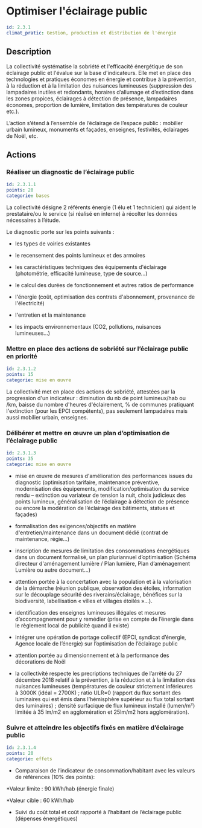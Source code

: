 # Optimiser l'éclairage public
```yaml
id: 2.3.1
climat_pratic: Gestion, production et distribution de l'énergie
```
## Description
La collectivité systématise la sobriété et l'efficacité énergétique de son éclairage public et l'évalue sur la base d'indicateurs. Elle met en place des technologies et pratiques économes en énergie et contribue à la prévention, à la réduction et à la limitation des nuisances lumineuses (suppression des lampadaires inutiles et redondants, horaires d’allumage et d’extinction dans les zones propices, éclairages à détection de présence, lampadaires économes, proportion de lumière, limitation des températures de couleur etc.).

L’action s’étend à l’ensemble de l’éclairage de l’espace public : mobilier urbain lumineux, monuments et façades, enseignes, festivités, éclairages de Noël,  etc.



## Actions
### Réaliser un diagnostic de l’éclairage public
```yaml
id: 2.3.1.1
points: 20
categorie: bases
```
La collectivité désigne 2 référents énergie (1 élu et 1 technicien) qui aident le prestataire/ou le service (si réalisé en interne) à récolter les données nécessaires à l’étude.

Le diagnostic porte sur les points suivants : 

- les types de voiries existantes

- le recensement des points lumineux et des armoires

- les caractéristiques techniques des équipements d'éclairage (photométrie, efficacité lumineuse, type de source...)

- le calcul des durées de fonctionnement et autres ratios de performance 

- l'énergie (coût, optimisation des contrats d'abonnement, provenance de l'électricité)

- l'entretien et la maintenance

- les impacts environnementaux (CO2, pollutions, nuisances lumineuses...)






### Mettre en place des actions de sobriété sur l’éclairage public en priorité
```yaml
id: 2.3.1.2
points: 15
categorie: mise en œuvre
```
La collectivité met en place des actions de sobriété, attestées par la progression d'un indicateur : diminution du nb de point lumineux/hab ou /km, baisse du nombre d'heures d'éclairement, % de communes pratiquant l'extinction (pour les EPCI compétents), pas seulement lampadaires mais aussi mobilier urbain, enseignes. 




### Délibérer et mettre en œuvre un plan d’optimisation de l’éclairage public
```yaml
id: 2.3.1.3
points: 35
categorie: mise en œuvre
```
- mise en œuvre de mesures d'amélioration des performances issues du diagnostic (optimisation tarifaire, maintenance préventive, modernisation des équipements, modification/optimisation du service rendu – extinction ou variateur de tension la nuit, choix judicieux des points lumineux, généralisation de l’éclairage à détection de présence ou encore la modération de l’éclairage des bâtiments, statues et façades)

- formalisation des exigences/objectifs en matière d'entretien/maintenance dans un document dédié (contrat de maintenance, régie...)

- inscription de mesures de limitation des consommations énergétiques dans un document formalisé, un plan pluriannuel d’optimisation (Schéma directeur d'aménagement lumière / Plan lumière, Plan d’aménagement Lumière ou autre document...)

- attention portée à la concertation avec la population et à la valorisation de la démarche (réunion publique, observation des étoiles, information sur le découplage sécurité des riverains/éclairage, bénéfices sur la biodiversité, labellisation « villes et villages étoilés »...). 

- identification des enseignes lumineuses illégales et mesures d’accompagnement pour y remédier (prise en compte de l’énergie dans le règlement local de publicité quand il existe)

- intégrer une opération de portage collectif (EPCI, syndicat d’énergie, Agence locale de l’énergie) sur l’optimisation de l’éclairage public

- attention portée au dimensionnement et à la performance des décorations de Noël

-  la collectivité respecte les precriptions techniques de l’arrêté du 27 décembre 2018 relatif à la prévention, à la réduction et à la limitation des nuisances lumineuses (températures de couleur strictement inférieures à 3000K (idéal = 2700K) ; ratio ULR=0 (rapport du flux sortant des luminaires qui est émis dans l’hémisphère supérieur au flux total sortant des luminaires) ; densité surfacique de flux lumineux installé (lumen/m²) limitée à 35 lm/m2 en agglomération et 25lm/m2 hors agglomération).






### Suivre et atteindre les objectifs fixés en matière d’éclairage public
```yaml
id: 2.3.1.4
points: 20
categorie: effets
```
-  Comparaison de l’indicateur de consommation/habitant avec les valeurs de références (10% des points):

*Valeur limite : 90 kWh/hab (énergie finale)

*Valeur cible : 60 kWh/hab



- Suivi du coût total et coût rapporté à l’habitant de l’éclairage public (dépenses énergétiques)









